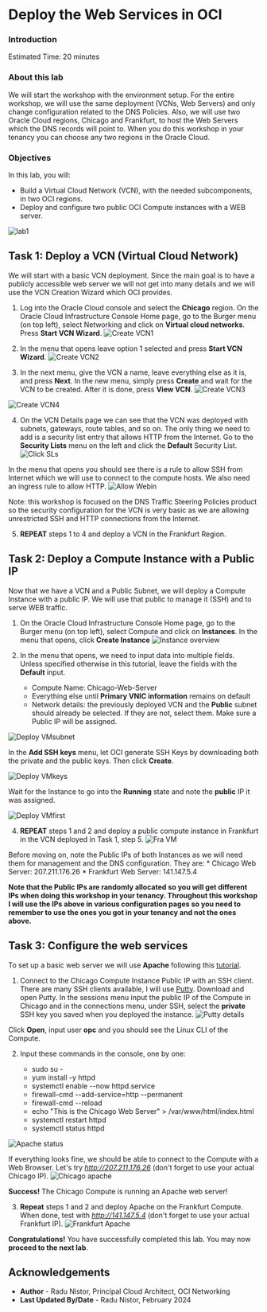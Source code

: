 # Deploy the Web Services in OCI

### Introduction

Estimated Time: 20 minutes

### About this lab

We will start the workshop with the environment setup. For the entire workshop, we will use the same deployment (VCNs, Web Servers) and only change configuration related to the DNS Policies. Also, we will use two Oracle Cloud regions, Chicago and Frankfurt, to host the Web Servers which the DNS records will point to. When you do this workshop in your tenancy you can choose any two regions in the Oracle Cloud.

### Objectives

In this lab, you will:

* Build a Virtual Cloud Network (VCN), with the needed subcomponents, in two OCI regions.
* Deploy and configure two public OCI Compute instances with a WEB server.

![lab1](images/lab1.png)

## Task 1: Deploy a VCN (Virtual Cloud Network) 

We will start with a basic VCN deployment. Since the main goal is to have a publicly accessible web server we will not get into many details and we will use the VCN Creation Wizard which OCI provides.  

1. Log into the Oracle Cloud console and select the **Chicago** region. On the Oracle Cloud Infrastructure Console Home page, go to the Burger menu (on top left), select Networking and click on **Virtual cloud networks**. Press **Start VCN Wizard**.
  ![Create VCN1](images/createvcn1.png)

2. In the menu that opens leave option 1 selected and press **Start VCN Wizard**.
  ![Create VCN2](images/createvcn2.png)

3. In the next menu, give the VCN a name, leave everything else as it is, and press **Next**. In the new menu, simply press **Create** and wait for the VCN to be created. After it is done, press **View VCN**.
  ![Create VCN3](images/createvcn3.png)

  ![Create VCN4](images/createvcn4.png)

4. On the VCN Details page we can see that the VCN was deployed with subnets, gateways, route tables, and so on. The only thing we need to add is a security list entry that allows HTTP from the Internet. Go to the **Security Lists** menu on the left and click the **Default** Security List.
  ![Click SLs](images/clicksls.png)

  In the menu that opens you should see there is a rule to allow SSH from Internet which we will use to connect to the compute hosts. We also need an ingress rule to allow HTTP. 
  ![Allow Webin](images/allowwebin.png)

Note: this workshop is focused on the DNS Traffic Steering Policies product so the security configuration for the VCN is very basic as we are allowing unrestricted SSH and HTTP connections from the Internet. 

5. **REPEAT** steps 1 to 4 and deploy a VCN in the Frankfurt Region.

## Task 2: Deploy a Compute Instance with a Public IP

  Now that we have a VCN and a Public Subnet, we will deploy a Compute Instance with a public IP. We will use that public to manage it (SSH) and to serve WEB traffic.

1. On the Oracle Cloud Infrastructure Console Home page, go to the Burger menu (on top left), select Compute and click on **Instances**. In the menu that opens, click **Create Instance**
  ![Instance overview](images/createinstance1.png)

2. In the menu that opens, we need to input data into multiple fields. Unless specified otherwise in this tutorial, leave the fields with the **Default** input.

    * Compute Name: Chicago-Web-Server
    * Everything else until **Primary VNIC information** remains on default
    * Network details: the previously deployed VCN and the **Public** subnet should already be selected. If they are not, select them. Make sure a Public IP will be assigned.

  ![Deploy VMsubnet](images/createinstance2.png)

  In the **Add SSH keys** menu, let OCI generate SSH Keys by downloading both the private and the public keys. Then click **Create**.

  ![Deploy VMkeys](images/createinstance3.png)

  Wait for the Instance to go into the **Running** state and note the **public** IP it was assigned.

  ![Deploy VMfirst](images/createinstance4.png)

4. **REPEAT** steps 1 and 2 and deploy a public compute instance in Frankfurt in the VCN deployed in Task 1, step 5.
  ![Fra VM](images/createinstance5.png)

  Before moving on, note the Public IPs of both Instances as we will need them for management and the DNS configuration. They are:
    * Chicago Web Server: 207.211.176.26
    * Frankfurt Web Server: 141.147.5.4

  **Note that the Public IPs are randomly allocated so you will get different IPs when doing this workshop in your tenancy. Throughout this workshop I will use the IPs above in various configuration pages so you need to remember to use the ones you got in your tenancy and not the ones above.**

## Task 3: Configure the web services

  To set up a basic web server we will use **Apache** following this [tutorial](https://docs.oracle.com/en/learn/apache-install/#introduction).

1. Connect to the Chicago Compute Instance Public IP with an SSH client. There are many SSH clients available, I will use [Putty](https://www.chiark.greenend.org.uk/~sgtatham/putty/). Download and open Putty. In the sessions menu input the public IP of the Compute in Chicago and in the connections menu, under SSH, select the **private** SSH key you saved when you deployed the instance. 
   ![Putty details](images/putty.png)

  Click **Open**, input user **opc** and you should see the Linux CLI of the Compute.

2. Input these commands in the console, one by one:

    * sudo su -
    * yum install -y httpd
    * systemctl enable --now httpd.service
    * firewall-cmd --add-service=http --permanent
    * firewall-cmd --reload
    * echo "<html><head><title>Sample Web Page</title></head><body>This is the Chicago Web Server</body></html>" > /var/www/html/index.html
    * systemctl restart httpd
    * systemctl status httpd

  ![Apache status](images/apache.png)

  If everything looks fine, we should be able to connect to the Compute with a Web Browser. Let's try *http://207.211.176.26* (don't forget to use your actual Chicago IP). 
  ![Chicago apache](images/apache_chicago.png)

  **Success!** The Chicago Compute is running an Apache web server!
 
3. **Repeat** steps 1 and 2 and deploy Apache on the Frankfurt Compute. When done, test with *http://141.147.5.4* (don't forget to use your actual Frankfurt IP). 
  ![Frankfurt Apache](images/apache_fra.png)

**Congratulations!** You have successfully completed this lab. You may now **proceed to the next lab**.

## Acknowledgements

* **Author** - Radu Nistor, Principal Cloud Architect, OCI Networking
* **Last Updated By/Date** - Radu Nistor, February 2024
